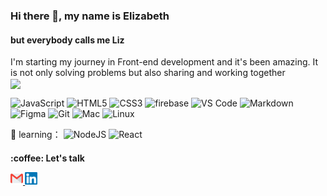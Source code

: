 
### Hi there 👋, my name is Elizabeth
#### but everybody calls me Liz
I'm starting my journey in Front-end development and it's been amazing. It is not only solving problems but also sharing and working together  
<img width="495" align="center" src="https://media0.giphy.com/media/kbRb4eyCNC0aMz5x68/giphy.gif?cid=ecf05e47pjbu5vkhm2clt9m6m4lnphl70oh0vak0s5hocyrr&rid=giphy.gif&ct=g">

![JavaScript](https://img.shields.io/badge/-JavaScript-black?style=plastic&=appveyor-circle&logo=javascript) ![HTML5](https://img.shields.io/badge/-HTML5-black?style=plastic&=appveyor-circle&logo=html5) ![CSS3](https://img.shields.io/badge/-CSS3-black?style=plastic&=appveyor-circle&logo=css3) ![firebase](https://img.shields.io/badge/-Firebase-black?style=plastic&=appveyor-circle&logo=Firebase) ![VS Code](https://img.shields.io/badge/-VSCode-black?style=plastic&=appveyor-circle&logo=VSCode) 
![Markdown](https://img.shields.io/badge/-Markdown-black?style=plastic&=appveyor-circle&logo=markdown) ![Figma](https://img.shields.io/badge/-Figma-black?style=plastic&=appveyor-circle&logo=figma) ![Git](https://img.shields.io/badge/-Git-black?style=plastic&=appveyor-circle&logo=git) ![Mac](https://img.shields.io/badge/-Mac-black?style=plastic&=appveyor-circle&logo=apple) ![Linux](https://img.shields.io/badge/-Linux-black?style=plastic&=appveyor-circle&logo=Linux) 

 🌱 learning：
![NodeJS](https://img.shields.io/badge/-NodeJS-darkgreen?style=plastic&=appveyor-circle&logo=Nodejs) ![React](https://img.shields.io/badge/-React-darkgreen?style=plastic&=appveyor-circle&logo=React)
  
<h4>
:coffee: Let's talk

<a href="mailto:bringas.liza@gmail.com"><img src="https://github.com/deut-erium/deut-erium/blob/master/assets/gmail.svg" width="20px" alt="mail">
</a> <a href="https://www.linkedin.com/in/elizabeth-bringas/"><img src="https://github.com/deut-erium/deut-erium/blob/master/assets/linkedin.svg" width="20px" alt="LinkedIn">
</a> 
</h4>


